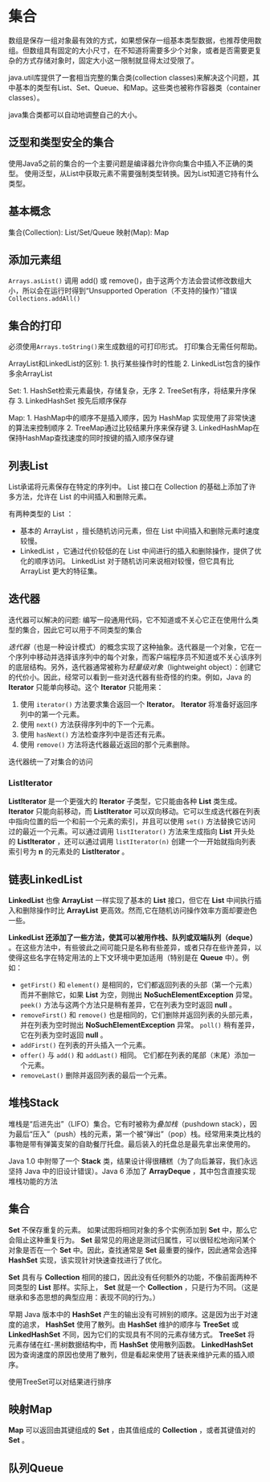 # 集合

数组是保存一组对象最有效的方式，如果想保存一组基本类型数据，也推荐使用数组。但数组具有固定的大小尺寸，在不知道将需要多少个对象，或者是否需要更复杂的方式存储对象时，固定大小这一限制就显得太过受限了。

java.util库提供了一套相当完整的集合类(collection classes)来解决这个问题，其中基本的类型有List、Set、Queue、和Map。这些类也被称作容器类（container classes）。

java集合类都可以自动地调整自己的大小。

## 泛型和类型安全的集合
使用Java5之前的集合的一个主要问题是编译器允许你向集合中插入不正确的类型。
使用泛型，从List中获取元素不需要强制类型转换。因为List知道它持有什么类型。

## 基本概念
集合(Collection): List/Set/Queue
映射(Map): Map

## 添加元素组
`Arrays.asList()` 调用 add() 或 remove()，由于这两个方法会尝试修改数组大小，所以会在运行时得到“Unsupported Operation（不支持的操作）”错误
`Collections.addAll()`

## 集合的打印
必须使用`Arrays.toString()`来生成数组的可打印形式。
打印集合无需任何帮助。

ArrayList和LinkedList的区别: 
    1. 执行某些操作时的性能
    2. LinkedList包含的操作多余ArrayList

Set:
    1. HashSet检索元素最快，存储复杂，无序
    2. TreeSet有序，将结果升序保存
    3. LinkedHashSet 按先后顺序保存

Map:
    1. HashMap中的顺序不是插入顺序，因为 HashMap 实现使用了非常快速的算法来控制顺序
    2. TreeMap通过比较结果升序来保存键
    3. LinkedHashMap在保持HashMap查找速度的同时按键的插入顺序保存键

## 列表List
List承诺将元素保存在特定的序列中。 List 接口在 Collection 的基础上添加了许多方法，允许在 List 的中间插入和删除元素。

有两种类型的 List ：
- 基本的 ArrayList ，擅长随机访问元素，但在 List 中间插入和删除元素时速度较慢。
- LinkedList ，它通过代价较低的在 List 中间进行的插入和删除操作，提供了优化的顺序访问。 LinkedList 对于随机访问来说相对较慢，但它具有比 ArrayList 更大的特征集。

## 迭代器

迭代器可以解决的问题: 编写一段通用代码，它不知道或不关心它正在使用什么类型的集合，因此它可以用于不同类型的集合

*迭代器*（也是一种设计模式）的概念实现了这种抽象。迭代器是一个对象，它在一个序列中移动并选择该序列中的每个对象，而客户端程序员不知道或不关心该序列的底层结构。另外，迭代器通常被称为*轻量级对象*（lightweight object）：创建它的代价小。因此，经常可以看到一些对迭代器有些奇怪的约束。例如，Java 的 **Iterator** 只能单向移动。这个 **Iterator** 只能用来：

1. 使用 `iterator()` 方法要求集合返回一个 **Iterator**。 **Iterator** 将准备好返回序列中的第一个元素。
2. 使用 `next()` 方法获得序列中的下一个元素。
3. 使用 `hasNext()` 方法检查序列中是否还有元素。
4. 使用 `remove()` 方法将迭代器最近返回的那个元素删除。

迭代器统一了对集合的访问

### ListIterator

**ListIterator** 是一个更强大的 **Iterator** 子类型，它只能由各种 **List** 类生成。 **Iterator** 只能向前移动，而 **ListIterator** 可以双向移动。它可以生成迭代器在列表中指向位置的后一个和前一个元素的索引，并且可以使用 `set()` 方法替换它访问过的最近一个元素。可以通过调用 `listIterator()` 方法来生成指向 **List** 开头处的 **ListIterator** ，还可以通过调用 `listIterator(n)` 创建一个一开始就指向列表索引号为 **n** 的元素处的 **ListIterator** 。

## 链表LinkedList

**LinkedList** 也像 **ArrayList** 一样实现了基本的 **List** 接口，但它在 **List** 中间执行插入和删除操作时比 **ArrayList** 更高效。然而,它在随机访问操作效率方面却要逊色一些。

**LinkedList 还添加了一些方法，使其可以被用作栈、队列或双端队列（deque）** 。在这些方法中，有些彼此之间可能只是名称有些差异，或者只存在些许差异，以使得这些名字在特定用法的上下文环境中更加适用（特别是在 **Queue** 中）。例如：

- `getFirst()` 和 `element()` 是相同的，它们都返回列表的头部（第一个元素）而并不删除它，如果 **List** 为空，则抛出 **NoSuchElementException** 异常。 `peek()` 方法与这两个方法只是稍有差异，它在列表为空时返回 **null** 。
- `removeFirst()` 和 `remove()` 也是相同的，它们删除并返回列表的头部元素，并在列表为空时抛出 **NoSuchElementException** 异常。 `poll()` 稍有差异，它在列表为空时返回 **null** 。
- `addFirst()` 在列表的开头插入一个元素。
- `offer()` 与 `add()` 和 `addLast()` 相同。 它们都在列表的尾部（末尾）添加一个元素。
- `removeLast()` 删除并返回列表的最后一个元素。

## 堆栈Stack

堆栈是“后进先出”（LIFO）集合。它有时被称为*叠加栈*（pushdown stack），因为最后“压入”（push）栈的元素，第一个被“弹出”（pop）栈。经常用来类比栈的事物是带有弹簧支架的自助餐厅托盘。最后装入的托盘总是最先拿出来使用的。

Java 1.0 中附带了一个 **Stack** 类，结果设计得很糟糕（为了向后兼容，我们永远坚持 Java 中的旧设计错误）。Java 6 添加了 **ArrayDeque** ，其中包含直接实现堆栈功能的方法

## 集合

**Set** 不保存重复的元素。 如果试图将相同对象的多个实例添加到 **Set** 中，那么它会阻止这种重复行为。 **Set** 最常见的用途是测试归属性，可以很轻松地询问某个对象是否在一个 **Set** 中。因此，查找通常是 **Set** 最重要的操作，因此通常会选择 **HashSet** 实现，该实现针对快速查找进行了优化。

**Set** 具有与 **Collection** 相同的接口，因此没有任何额外的功能，不像前面两种不同类型的 **List** 那样。实际上， **Set** 就是一个 **Collection** ，只是行为不同。（这是继承和多态思想的典型应用：表现不同的行为。）

早期 Java 版本中的 **HashSet** 产生的输出没有可辨别的顺序。这是因为出于对速度的追求， **HashSet** 使用了散列。由 **HashSet** 维护的顺序与 **TreeSet** 或 **LinkedHashSet** 不同，因为它们的实现具有不同的元素存储方式。 **TreeSet** 将元素存储在红-黑树数据结构中，而 **HashSet** 使用散列函数。 **LinkedHashSet** 因为查询速度的原因也使用了散列，但是看起来使用了链表来维护元素的插入顺序。

使用TreeSet可以对结果进行排序

## 映射Map

**Map** 可以返回由其键组成的 **Set** ，由其值组成的 **Collection** ，或者其键值对的 **Set** 。

## 队列Queue

